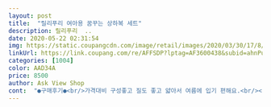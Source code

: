 ```yaml
---
layout: post 
title:  "릴리푸리 여아용 꿈꾸는 상하복 세트" 
description: 릴리푸리  ..
date: 2020-05-22 02:31:54 
img: https://static.coupangcdn.com/image/retail/images/2020/03/30/17/8/a052b05c-c040-4696-a79b-d9a51f527247.jpg 
linkUrl: https://link.coupang.com/re/AFFSDP?lptag=AF3600438&subid=ahnPublicAsk&pageKey=1419123141&itemId=2456776100&vendorItemId=70450318431&traceid=V0-113-e1b4ee2928b9efca 
categories: [1004] 
color: AAD34A 
price: 8500 
author: Ask View Shop 
cont:  "●구매후기●<br/>가격대비 구성좋고 질도 좋고 얇아서 여름에 입기 편해요.<br/><br/>이뻐요 잘샀는데 사이즈 ㅁㅣ스라 아쉽습니다.<br/><br/>" 
---
```


